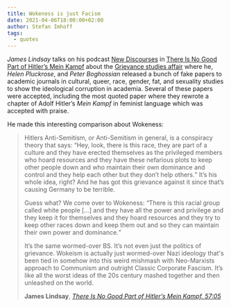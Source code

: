 ```yaml
---
title: Wokeness is just Facism
date: 2021-04-06T18:00:00+02:00
author: Stefan Imhoff
tags:
  - quotes
---
```


_James Lindsay_ talks on his podcast [New Discourses](https://newdiscourses.com/) in [There Is No Good Part of Hitler’s Mein Kampf](https://podcasts.apple.com/podcast/new-discourses/id1499880546?i=1000514538341) about the [Grievance studies affair](https://en.wikipedia.org/wiki/Grievance_studies_affair) where he, _Helen Pluckrose_, and _Peter Boghossian_ released a bunch of fake papers to academic journals in cultural, queer, race, gender, fat, and sexuality studies to show the ideological corruption in academia. Several of these papers were accepted, including the most quoted paper where they rewrote a chapter of Adolf Hitler’s _Mein Kampf_ in feminist language which was accepted with praise.

He made this interesting comparison about Wokeness:

> Hitlers Anti-Semitism, or Anti-Semitism in general, is a conspiracy theory that says: <q>Hey, look, there is this race, they are part of a culture and they have erected themselves as the privileged members who hoard resources and they have these nefarious plots to keep other people down and who maintain their own dominance and control and they help each other but they don’t help others.</q> It’s his whole idea, right? And he has got this grievance against it since that’s causing Germany to be terrible.
>
> Guess what? We come over to Wokeness: <q>There is this racial group called white people […] and they have all the power and privilege and they keep it for themselves and they hoard resources and they try to keep other races down and keep them out and so they can maintain their own power and dominance.</q>
>
> It’s the same wormed-over BS. It’s not even just the politics of grievance. Wokeism is actually just wormed-over Nazi ideology that's been tied in somehow into this weird mishmash with Neo-Marxists approach to Communism and outright Classic Corporate Fascism. It’s like all the worst ideas of the 20s century mashed together and then unleashed on the world.
>
> **James Lindsay**, _[There Is No Good Part of Hitler’s Mein Kampf, 57:05](https://podcasts.apple.com/podcast/new-discourses/id1499880546?i=1000514538341)_

